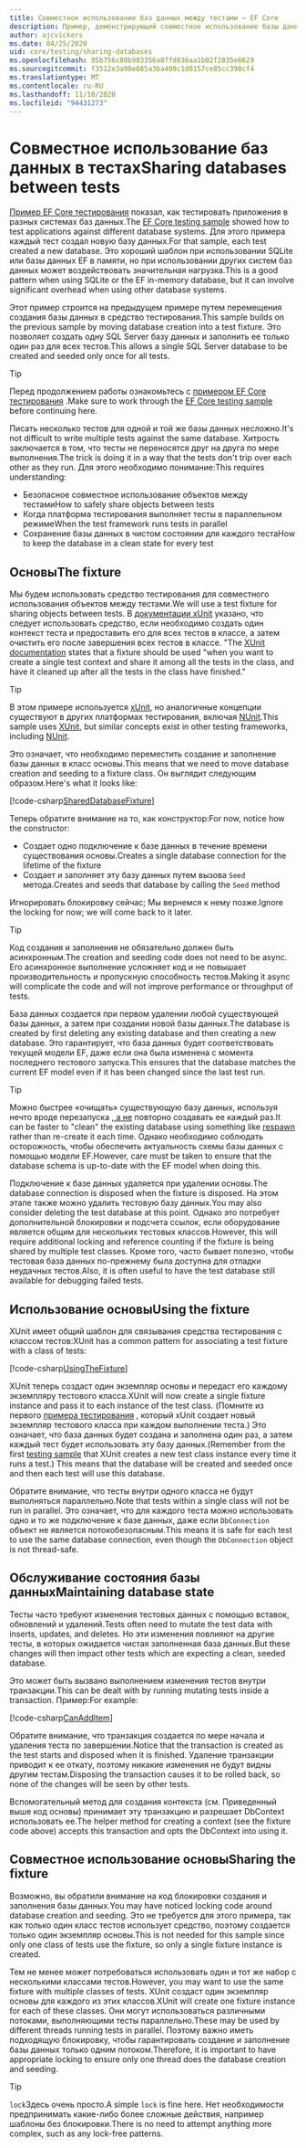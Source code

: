 ```yaml
---
title: Совместное использование баз данных между тестами — EF Core
description: Пример, демонстрирующий совместное использование базы данных несколькими тестами
author: ajcvickers
ms.date: 04/25/2020
uid: core/testing/sharing-databases
ms.openlocfilehash: 95b756c80b983356a07fd836aa1b02f2835e6629
ms.sourcegitcommit: f3512e3a98e685a3ba409c1d0157ce85cc390cf4
ms.translationtype: MT
ms.contentlocale: ru-RU
ms.lasthandoff: 11/10/2020
ms.locfileid: "94431273"
---
```

# <a name="sharing-databases-between-tests"></a><span data-ttu-id="c4e26-103">Совместное использование баз данных в тестах</span><span class="sxs-lookup"><span data-stu-id="c4e26-103">Sharing databases between tests</span></span>

<span data-ttu-id="c4e26-104">[Пример EF Core тестирования](xref:core/testing/testing-sample) показал, как тестировать приложения в разных системах баз данных.</span><span class="sxs-lookup"><span data-stu-id="c4e26-104">The [EF Core testing sample](xref:core/testing/testing-sample) showed how to test applications against different database systems.</span></span>
<span data-ttu-id="c4e26-105">Для этого примера каждый тест создал новую базу данных.</span><span class="sxs-lookup"><span data-stu-id="c4e26-105">For that sample, each test created a new database.</span></span>
<span data-ttu-id="c4e26-106">Это хороший шаблон при использовании SQLite или базы данных EF в памяти, но при использовании других систем баз данных может воздействовать значительная нагрузка.</span><span class="sxs-lookup"><span data-stu-id="c4e26-106">This is a good pattern when using SQLite or the EF in-memory database, but it can involve significant overhead when using other database systems.</span></span>

<span data-ttu-id="c4e26-107">Этот пример строится на предыдущем примере путем перемещения создания базы данных в средство тестирования.</span><span class="sxs-lookup"><span data-stu-id="c4e26-107">This sample builds on the previous sample by moving database creation into a test fixture.</span></span>
<span data-ttu-id="c4e26-108">Это позволяет создать одну SQL Server базу данных и заполнить ее только один раз для всех тестов.</span><span class="sxs-lookup"><span data-stu-id="c4e26-108">This allows a single SQL Server database to be created and seeded only once for all tests.</span></span>

> [!TIP]
> <span data-ttu-id="c4e26-109">Перед продолжением работы ознакомьтесь с [примером EF Core тестирования](xref:core/testing/testing-sample) .</span><span class="sxs-lookup"><span data-stu-id="c4e26-109">Make sure to work through the [EF Core testing sample](xref:core/testing/testing-sample) before continuing here.</span></span>

<span data-ttu-id="c4e26-110">Писать несколько тестов для одной и той же базы данных несложно.</span><span class="sxs-lookup"><span data-stu-id="c4e26-110">It's not difficult to write multiple tests against the same database.</span></span>
<span data-ttu-id="c4e26-111">Хитрость заключается в том, что тесты не переносятся друг на друга по мере выполнения.</span><span class="sxs-lookup"><span data-stu-id="c4e26-111">The trick is doing it in a way that the tests don't trip over each other as they run.</span></span>
<span data-ttu-id="c4e26-112">Для этого необходимо понимание:</span><span class="sxs-lookup"><span data-stu-id="c4e26-112">This requires understanding:</span></span>

* <span data-ttu-id="c4e26-113">Безопасное совместное использование объектов между тестами</span><span class="sxs-lookup"><span data-stu-id="c4e26-113">How to safely share objects between tests</span></span>
* <span data-ttu-id="c4e26-114">Когда платформа тестирования выполняет тесты в параллельном режиме</span><span class="sxs-lookup"><span data-stu-id="c4e26-114">When the test framework runs tests in parallel</span></span>
* <span data-ttu-id="c4e26-115">Сохранение базы данных в чистом состоянии для каждого теста</span><span class="sxs-lookup"><span data-stu-id="c4e26-115">How to keep the database in a clean state for every test</span></span>  

## <a name="the-fixture"></a><span data-ttu-id="c4e26-116">Основы</span><span class="sxs-lookup"><span data-stu-id="c4e26-116">The fixture</span></span>

<span data-ttu-id="c4e26-117">Мы будем использовать средство тестирования для совместного использования объектов между тестами.</span><span class="sxs-lookup"><span data-stu-id="c4e26-117">We will use a test fixture for sharing objects between tests.</span></span>
<span data-ttu-id="c4e26-118">В [документации xUnit](https://xunit.net/docs/shared-context.html) указано, что следует использовать средство, если необходимо создать один контекст теста и предоставить его для всех тестов в классе, а затем очистить его после завершения всех тестов в классе. "</span><span class="sxs-lookup"><span data-stu-id="c4e26-118">The [XUnit documentation](https://xunit.net/docs/shared-context.html) states that a fixture should be used "when you want to create a single test context and share it among all the tests in the class, and have it cleaned up after all the tests in the class have finished."</span></span>

> [!TIP]
> <span data-ttu-id="c4e26-119">В этом примере используется [xUnit](https://xunit.net/), но аналогичные концепции существуют в других платформах тестирования, включая [NUnit](https://nunit.org/).</span><span class="sxs-lookup"><span data-stu-id="c4e26-119">This sample uses [XUnit](https://xunit.net/), but similar concepts exist in other testing frameworks, including [NUnit](https://nunit.org/).</span></span>

<span data-ttu-id="c4e26-120">Это означает, что необходимо переместить создание и заполнение базы данных в класс основы.</span><span class="sxs-lookup"><span data-stu-id="c4e26-120">This means that we need to move database creation and seeding to a fixture class.</span></span>
<span data-ttu-id="c4e26-121">Он выглядит следующим образом.</span><span class="sxs-lookup"><span data-stu-id="c4e26-121">Here's what it looks like:</span></span>

[!code-csharp[SharedDatabaseFixture](../../../samples/core/Miscellaneous/Testing/ItemsWebApi/SharedDatabaseTests/SharedDatabaseFixture.cs?name=SharedDatabaseFixture)]

<span data-ttu-id="c4e26-122">Теперь обратите внимание на то, как конструктор:</span><span class="sxs-lookup"><span data-stu-id="c4e26-122">For now, notice how the constructor:</span></span>

* <span data-ttu-id="c4e26-123">Создает одно подключение к базе данных в течение времени существования основы.</span><span class="sxs-lookup"><span data-stu-id="c4e26-123">Creates a single database connection for the lifetime of the fixture</span></span>
* <span data-ttu-id="c4e26-124">Создает и заполняет эту базу данных путем вызова `Seed` метода.</span><span class="sxs-lookup"><span data-stu-id="c4e26-124">Creates and seeds that database by calling the `Seed` method</span></span>

<span data-ttu-id="c4e26-125">Игнорировать блокировку сейчас; Мы вернемся к нему позже.</span><span class="sxs-lookup"><span data-stu-id="c4e26-125">Ignore the locking for now; we will come back to it later.</span></span>

> [!TIP]
> <span data-ttu-id="c4e26-126">Код создания и заполнения не обязательно должен быть асинхронным.</span><span class="sxs-lookup"><span data-stu-id="c4e26-126">The creation and seeding code does not need to be async.</span></span>
> <span data-ttu-id="c4e26-127">Его асинхронное выполнение усложняет код и не повышает производительность и пропускную способность тестов.</span><span class="sxs-lookup"><span data-stu-id="c4e26-127">Making it async will complicate the code and will not improve performance or throughput of tests.</span></span>

<span data-ttu-id="c4e26-128">База данных создается при первом удалении любой существующей базы данных, а затем при создании новой базы данных.</span><span class="sxs-lookup"><span data-stu-id="c4e26-128">The database is created by first deleting any existing database and then creating a new database.</span></span>
<span data-ttu-id="c4e26-129">Это гарантирует, что база данных будет соответствовать текущей модели EF, даже если она была изменена с момента последнего тестового запуска.</span><span class="sxs-lookup"><span data-stu-id="c4e26-129">This ensures that the database matches the current EF model even if it has been changed since the last test run.</span></span>

> [!TIP]
> <span data-ttu-id="c4e26-130">Можно быстрее «очищать» существующую базу данных, используя нечто вроде перезапуска [, а не](https://jimmybogard.com/tag/respawn/) повторно создавать ее каждый раз.</span><span class="sxs-lookup"><span data-stu-id="c4e26-130">It can be faster to "clean" the existing database using something like [respawn](https://jimmybogard.com/tag/respawn/) rather than re-create it each time.</span></span>
> <span data-ttu-id="c4e26-131">Однако необходимо соблюдать осторожность, чтобы обеспечить актуальность схемы базы данных с помощью модели EF.</span><span class="sxs-lookup"><span data-stu-id="c4e26-131">However, care must be taken to ensure that the database schema is up-to-date with the EF model when doing this.</span></span>

<span data-ttu-id="c4e26-132">Подключение к базе данных удаляется при удалении основы.</span><span class="sxs-lookup"><span data-stu-id="c4e26-132">The database connection is disposed when the fixture is disposed.</span></span>
<span data-ttu-id="c4e26-133">На этом этапе также можно удалить тестовую базу данных.</span><span class="sxs-lookup"><span data-stu-id="c4e26-133">You may also consider deleting the test database at this point.</span></span>
<span data-ttu-id="c4e26-134">Однако это потребует дополнительной блокировки и подсчета ссылок, если оборудование является общим для нескольких тестовых классов.</span><span class="sxs-lookup"><span data-stu-id="c4e26-134">However, this will require additional locking and reference counting if the fixture is being shared by multiple test classes.</span></span>
<span data-ttu-id="c4e26-135">Кроме того, часто бывает полезно, чтобы тестовая база данных по-прежнему была доступна для отладки неудачных тестов.</span><span class="sxs-lookup"><span data-stu-id="c4e26-135">Also, it is often useful to have the test database still available for debugging failed tests.</span></span>  

## <a name="using-the-fixture"></a><span data-ttu-id="c4e26-136">Использование основы</span><span class="sxs-lookup"><span data-stu-id="c4e26-136">Using the fixture</span></span>

<span data-ttu-id="c4e26-137">XUnit имеет общий шаблон для связывания средства тестирования с классом тестов:</span><span class="sxs-lookup"><span data-stu-id="c4e26-137">XUnit has a common pattern for associating a test fixture with a class of tests:</span></span>

[!code-csharp[UsingTheFixture](../../../samples/core/Miscellaneous/Testing/ItemsWebApi/SharedDatabaseTests/SharedDatabaseTest.cs?name=UsingTheFixture)]

<span data-ttu-id="c4e26-138">XUnit теперь создаст один экземпляр основы и передаст его каждому экземпляру тестового класса.</span><span class="sxs-lookup"><span data-stu-id="c4e26-138">XUnit will now create a single fixture instance and pass it to each instance of the test class.</span></span>
<span data-ttu-id="c4e26-139">(Помните из первого [примера тестирования](xref:core/testing/testing-sample) , который xUnit создает новый экземпляр тестового класса при каждом выполнении теста.) Это означает, что база данных будет создана и заполнена один раз, а затем каждый тест будет использовать эту базу данных.</span><span class="sxs-lookup"><span data-stu-id="c4e26-139">(Remember from the first [testing sample](xref:core/testing/testing-sample) that XUnit creates a new test class instance every time it runs a test.) This means that the database will be created and seeded once and then each test will use this database.</span></span>

<span data-ttu-id="c4e26-140">Обратите внимание, что тесты внутри одного класса не будут выполняться параллельно.</span><span class="sxs-lookup"><span data-stu-id="c4e26-140">Note that tests within a single class will not be run in parallel.</span></span>
<span data-ttu-id="c4e26-141">Это означает, что для каждого теста можно использовать одно и то же подключение к базе данных, даже если `DbConnection` объект не является потокобезопасным.</span><span class="sxs-lookup"><span data-stu-id="c4e26-141">This means it is safe for each test to use the same database connection, even though the `DbConnection` object is not thread-safe.</span></span>

## <a name="maintaining-database-state"></a><span data-ttu-id="c4e26-142">Обслуживание состояния базы данных</span><span class="sxs-lookup"><span data-stu-id="c4e26-142">Maintaining database state</span></span>

<span data-ttu-id="c4e26-143">Тесты часто требуют изменения тестовых данных с помощью вставок, обновлений и удалений.</span><span class="sxs-lookup"><span data-stu-id="c4e26-143">Tests often need to mutate the test data with inserts, updates, and deletes.</span></span>
<span data-ttu-id="c4e26-144">Но эти изменения повлияют на другие тесты, в которых ожидается чистая заполненная база данных.</span><span class="sxs-lookup"><span data-stu-id="c4e26-144">But these changes will then impact other tests which are expecting a clean, seeded database.</span></span>

<span data-ttu-id="c4e26-145">Это может быть вызвано выполнением изменения тестов внутри транзакции.</span><span class="sxs-lookup"><span data-stu-id="c4e26-145">This can be dealt with by running mutating tests inside a transaction.</span></span>
<span data-ttu-id="c4e26-146">Пример:</span><span class="sxs-lookup"><span data-stu-id="c4e26-146">For example:</span></span>

[!code-csharp[CanAddItem](../../../samples/core/Miscellaneous/Testing/ItemsWebApi/SharedDatabaseTests/SharedDatabaseTest.cs?name=CanAddItem)]

<span data-ttu-id="c4e26-147">Обратите внимание, что транзакция создается по мере начала и удаления теста по завершении.</span><span class="sxs-lookup"><span data-stu-id="c4e26-147">Notice that the transaction is created as the test starts and disposed when it is finished.</span></span>
<span data-ttu-id="c4e26-148">Удаление транзакции приводит к ее откату, поэтому никакие изменения не будут видны другим тестам.</span><span class="sxs-lookup"><span data-stu-id="c4e26-148">Disposing the transaction causes it to be rolled back, so none of the changes will be seen by other tests.</span></span>

<span data-ttu-id="c4e26-149">Вспомогательный метод для создания контекста (см. Приведенный выше код основы) принимает эту транзакцию и разрешает DbContext использовать ее.</span><span class="sxs-lookup"><span data-stu-id="c4e26-149">The helper method for creating a context (see the fixture code above) accepts this transaction and opts the DbContext into using it.</span></span>

## <a name="sharing-the-fixture"></a><span data-ttu-id="c4e26-150">Совместное использование основы</span><span class="sxs-lookup"><span data-stu-id="c4e26-150">Sharing the fixture</span></span>

<span data-ttu-id="c4e26-151">Возможно, вы обратили внимание на код блокировки создания и заполнения базы данных.</span><span class="sxs-lookup"><span data-stu-id="c4e26-151">You may have noticed locking code around database creation and seeding.</span></span>
<span data-ttu-id="c4e26-152">Это не требуется для этого примера, так как только один класс тестов использует средство, поэтому создается только один экземпляр основы.</span><span class="sxs-lookup"><span data-stu-id="c4e26-152">This is not needed for this sample since only one class of tests use the fixture, so only a single fixture instance is created.</span></span>

<span data-ttu-id="c4e26-153">Тем не менее может потребоваться использовать один и тот же набор с несколькими классами тестов.</span><span class="sxs-lookup"><span data-stu-id="c4e26-153">However, you may want to use the same fixture with multiple classes of tests.</span></span>
<span data-ttu-id="c4e26-154">XUnit создаст один экземпляр основы для каждого из этих классов.</span><span class="sxs-lookup"><span data-stu-id="c4e26-154">XUnit will create one fixture instance for each of these classes.</span></span>
<span data-ttu-id="c4e26-155">Они могут использоваться различными потоками, выполняющими тесты параллельно.</span><span class="sxs-lookup"><span data-stu-id="c4e26-155">These may be used by different threads running tests in parallel.</span></span>
<span data-ttu-id="c4e26-156">Поэтому важно иметь подходящую блокировку, чтобы гарантировать создание и заполнение базы данных только одним потоком.</span><span class="sxs-lookup"><span data-stu-id="c4e26-156">Therefore, it is important to have appropriate locking to ensure only one thread does the database creation and seeding.</span></span>

> [!TIP]
> <span data-ttu-id="c4e26-157">`lock`Здесь очень просто.</span><span class="sxs-lookup"><span data-stu-id="c4e26-157">A simple `lock` is fine here.</span></span>
> <span data-ttu-id="c4e26-158">Нет необходимости предпринимать какие-либо более сложные действия, например шаблоны без блокировки.</span><span class="sxs-lookup"><span data-stu-id="c4e26-158">There is no need to attempt anything more complex, such as any lock-free patterns.</span></span>
